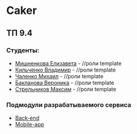 # Caker

## ТП 9.4

### Студенты:
- [Мишненкова Елизавета](https://github.com/venlesN) - //роли template
- [Кильченко Владимир](https://github.com/ralencode) - //роли template
- [Чаленко Михаил](https://github.com/Mivankir) - //роли template
- [Бакланова Вероника](https://github.com/Alex-Sing-bit) - //роли template
- [Стрельников Максим](https://github.com/MaksimStrelnikov) - //роли template

### Подмодули разрабатываемого сервиса
- [Back-end](https://github.com/MaksimStrelnikov/backend-9.4)
- [Mobile-app](https://github.com/MaksimStrelnikov/mobileApp-9.4)